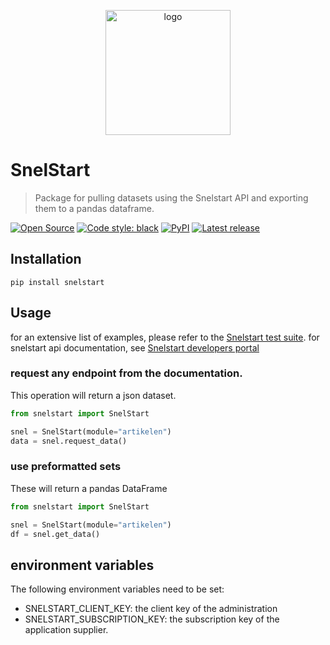 <p align="center">
  <img alt="logo" src="https://www.zypp.io/static/assets/img/logos/zypp/white/500px.png"  width="200"/>
</p>

SnelStart
===
> Package for pulling datasets using the Snelstart API and exporting them to a pandas dataframe.


[![Open Source](https://badges.frapsoft.com/os/v1/open-source.svg?v=103)](https://opensource.org/)
[![Code style: black](https://img.shields.io/badge/code%20style-black-000000.svg)](https://github.com/psf/black)
[![PyPI](https://img.shields.io/pypi/v/snelstart)](https://pypi.org/project/snelstart/)
[![Latest release](https://badgen.net/github/release/zypp-io/snelstart)](https://github.com/zypp-io/snelstart/releases)


## Installation
```commandline
pip install snelstart
```

## Usage
for an extensive list of examples, please refer to the [Snelstart test suite](snelstart/tests/test_snelstart.py).
for snelstart api documentation, see [Snelstart developers portal](https://b2bapi-developer.snelstart.nl/docs/services)

### request any endpoint from the documentation.
This operation will return a json dataset.

```python
from snelstart import SnelStart

snel = SnelStart(module="artikelen")
data = snel.request_data()
```

### use preformatted sets
These will return a pandas DataFrame

```python
from snelstart import SnelStart

snel = SnelStart(module="artikelen")
df = snel.get_data()
```

## environment variables
The following environment variables need to be set:
- SNELSTART_CLIENT_KEY: the client key of the administration
- SNELSTART_SUBSCRIPTION_KEY: the subscription key of the application supplier.

